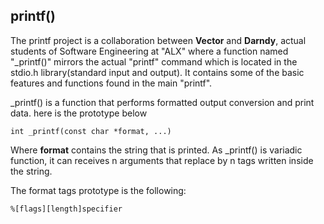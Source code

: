 ## printf()
The printf project is a collaboration between **Vector** and **Darndy**, actual students of Software Engineering at "ALX" where a function named "_printf()" mirrors the actual "printf" command which is located in the stdio.h library(standard input and output). It contains some of the basic features and functions found in the main "printf".

_printf() is a function that performs formatted output conversion and print data. here is the prototype below

	int _printf(const char *format, ...)

Where **format** contains the string that is printed. As _printf() is variadic function, it can receives n arguments that replace by n tags written inside the string.

The format tags prototype is the following:

	%[flags][length]specifier
